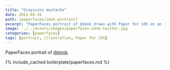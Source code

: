 ```yaml
---
title: "Grayscale mustache"
date: 2013-04-26
path: /paperfaces/imnk-portrait/
excerpt: "PaperFaces portrait of @imnk drawn with Paper for iOS on an iPad."
image: ../../assets/images/paperfaces-imnk-twitter.jpg
categories: [paperfaces]
tags: [portrait, illustration, Paper for iOS]
---
```


PaperFaces portrait of [@imnk](https://twitter.com/imnk).

{% include_cached boilerplate/paperfaces.md %}
